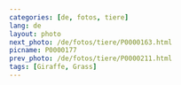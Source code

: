 ```yaml
---
categories: [de, fotos, tiere]
lang: de
layout: photo
next_photo: /de/fotos/tiere/P0000163.html
picname: P0000177
prev_photo: /de/fotos/tiere/P0000211.html
tags: [Giraffe, Grass]
---
```

